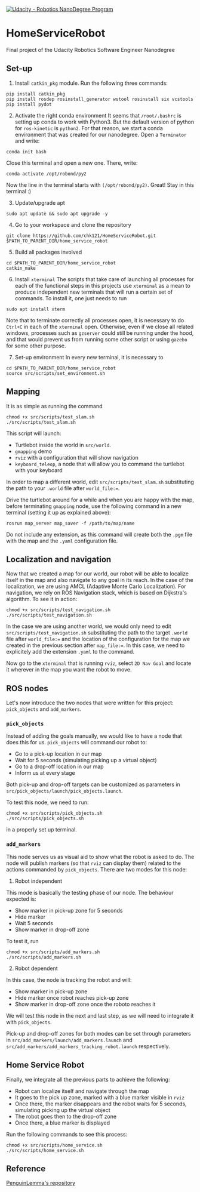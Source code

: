 [![Udacity - Robotics NanoDegree Program](https://s3-us-west-1.amazonaws.com/udacity-robotics/Extra+Images/RoboND_flag.png)](https://www.udacity.com/robotics)

# HomeServiceRobot
Final project of the Udacity Robotics Software Engineer Nanodegree

## Set-up

1. Install `catkin_pkg` module. Run the following three commands:
```shell
pip install catkin_pkg
pip install rosdep rosinstall_generator wstool rosinstall six vcstools
pip install pydot
```

2. Activate the right conda environment
It seems that `/root/.bashrc` is setting up conda to work with Python3. But the default version of python for `ros-kinetic` is `python2`. For that reason, we start a conda environment that was created for our nanodegree. 
Open a `Terminator` and write:
```shell
conda init bash
```
Close this terminal and open a new one. There, write:
```shell
conda activate /opt/robond/py2
```

Now the line in the terminal starts with `(/opt/robond/py2)`. Great! Stay in this terminal :)

3. Update/upgrade apt
```shell
sudo apt update && sudo apt upgrade -y
```

4. Go to your workspace and clone the repository
```git
git clone https://github.com/chk121/HomeServiceRobot.git $PATH_TO_PARENT_DIR/home_service_robot
```

5. Build all packages involved
```shell
cd $PATH_TO_PARENT_DIR/home_service_robot
catkin_make
```

6. Install `xterminal`
The scripts that take care of launching all processes for each of the functional steps in this projects use `xterminal` as a mean to produce independent new terminals that will run a certain set of commands. To install it, one just needs to run
```shell
sudo apt install xterm
```

Note that to terminate correctly all processes open, it is necessary to do `Ctrl+C` in each of the `xterminal` open. Otherwise, even if we close all related windows, processes such as `gzserver` could still be running under the hood, and that would prevent us from running some other script or using `gazebo` for some other purpose.

7. Set-up environment
In every new terminal, it is necessary to
```shell
cd $PATH_TO_PARENT_DIR/home_service_robot
source src/scripts/set_environment.sh
```

## Mapping

It is as simple as running the command
```shell
chmod +x src/scripts/test_slam.sh
./src/scripts/test_slam.sh
```

This script will launch:
 - Turtlebot inside the world in `src/world`.
 - `gmapping` demo
 - `rviz` with a configuration that will show navigation
 - `keyboard_teleop`, a node that will allow you to command the turtlebot with your keyboard

In order to map a different world, edit `src/scripts/test_slam.sh` substituting the path to your `.world` file after `world_file:=`.

Drive the turtlebot around for a while and when you are happy with the map, before terminating `gmapping` node, use the following command in a new terminal (setting it up as explained above):
```shell
rosrun map_server map_saver -f /path/to/map/name
```
Do not include any extension, as this command will create both the `.pgm` file with the map and the `.yaml` configuration file.

## Localization and navigation

Now that we created a map for our world, our robot will be able to localize itself in the map and also navigate to any goal in its reach. In the case of the localization, we are using AMCL (Adaptive Monte Carlo Localization). For navigation, we rely on ROS Navigation stack, which is based on Dijkstra's algorithm. To see it in action:
```shell
chmod +x src/scripts/test_navigation.sh
./src/scripts/test_navigation.sh
```
In the case we are using another world, we would only need to edit `src/scripts/test_navigation.sh` substituting the path to the target `.world` file after `world_file:=` and the location of the configuration for the map we created in the previous section after `map_file:=`. In this case, we need to explicitely add the extension `.yaml` to the command.

Now go to the `xterminal` that is running `rviz`, select `2D Nav Goal` and locate it wherever in the map you want the robot to move.

## ROS nodes

Let's now introduce the two nodes that were written for this project: `pick_objects` and `add_markers`.

### `pick_objects`

Instead of adding the goals manually, we would like to have a node that does this for us. `pick_objects` will command our robot to:
- Go to a pick-up location in our map
- Wait for 5 seconds (simulating picking up a virtual object)
- Go to a drop-off location in our map
- Inform us at every stage

Both pick-up and drop-off targets can be customized as parameters in `src/pick_objects/launch/pick_objects.launch`.

To test this node, we need to run:
```shell
chmod +x src/scripts/pick_objects.sh
./src/scripts/pick_objects.sh
```
in a properly set up terminal.

### `add_markers`

This node serves us as visual aid to show what the robot is asked to do. The node will publish markers (so that `rviz` can display them) related to the actions commanded by `pick_objects`. There are two modes for this node:

1. Robot independent

This mode is basically the testing phase of our node. The behaviour expected is:
- Show marker in pick-up zone for 5 seconds
- Hide marker
- Wait 5 seconds
- Show marker in drop-off zone

To test it, run
```shell
chmod +x src/scripts/add_markers.sh
./src/scripts/add_markers.sh
```

2. Robot dependent

In this case, the node is tracking the robot and will:
- Show marker in pick-up zone
- Hide marker once robot reaches pick-up zone
- Show marker in drop-off zone once the roboto reaches it

We will test this node in the next and last step, as we will need to integrate it with `pick_objects`.

Pick-up and drop-off zones for both modes can be set through parameters in `src/add_markers/launch/add_markers.launch` and `src/add_markers/add_markers_tracking_robot.launch` respectively.

## Home Service Robot

Finally, we integrate all the previous parts to achieve the following:

- Robot can localize itself and navigate through the map
- It goes to the pick up zone, marked with a blue marker visible in `rviz`
- Once there, the marker disappears and the robot waits for 5 seconds, simulating picking up the virtual object
- The robot goes then to the drop-off zone
- Once there, a blue marker is displayed

Run the following commands to see this process:
```shell
chmod +x src/scripts/home_service.sh
./src/scripts/home_service.sh
```

## Reference
[PenguinLemma's repository](https://github.com/PenguinLemma/udacity-robond-p5)
